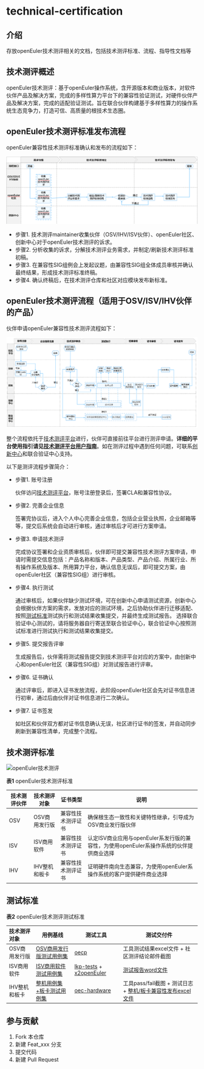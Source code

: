 # technical-certification

## 介绍
存放openEuler技术测评相关的文档，包括技术测评标准、流程、指导性文档等



## 技术测评概述

openEuler技术测评：基于openEuler操作系统，含开源版本和商业版本，对软件伙伴产品及解决方案，完成的多样性算力平台下的兼容性验证测试，对硬件伙伴产品及解决方案，完成的适配验证测试。旨在联合伙伴构建基于多样性算力的操作系统生态竞争力，打造可信、高质量的根技术生态圈。



## openEuler技术测评标准发布流程

openEuler兼容性技术测评标准确认和发布的流程如下：

![openEuler技术测评标准规范发布流程](docs/openEuler技术测评标准规范发布流程.png)

- 步骤1. 技术测评maintainer收集伙伴（OSV/IHV/ISV伙伴）、openEuler社区、创新中心对于openEuler技术测评的诉求。
- 步骤2. 分析收集的诉求，分解技术测评业务需求，并制定/刷新技术测评标准初稿。
- 步骤3. 在兼容性SIG组例会上发起议题，由兼容性SIG组全体成员审核并确认最终结果，形成技术测评标准终稿。
- 步骤4. 确认终稿后，在技术测评仓库和社区对应模块发布新标准。



## openEuler技术测评流程（适用于OSV/ISV/IHV伙伴的产品）

伙伴申请openEuler兼容性技术测评流程如下：

![openEuler技术技术测评流程](docs/openEuler技术测评流程.png)

整个流程依托于[技术测评平台](https://certification.openeuler.org)进行，伙伴可直接前往平台进行测评申请。**详细的平台使用指引请见[技术测评平台用户指南](技术测评平台用户指南.md)**。如在测评过程中遇到任何问题，可联系[创新中心](https://gitee.com/openeuler/technical-certification/issues/I9MY2A?from=project-issue)和联合验证中心支持。

以下是测评流程步骤简介：

- 步骤1. 账号注册

  伙伴访问[技术测评平台](https://certification.openeuler.org)，账号注册登录后，签署CLA和兼容性协议。

- 步骤2. 完善企业信息

  签署完协议后，进入个人中心完善企业信息，包括企业营业执照，企业邮箱等等，提交后系统会自动进行审核，通过审核后才可进行方案申请。

- 步骤3. 申请技术测评

  完成协议签署和企业资质审核后，伙伴即可提交兼容性技术测评方案申请，申请时需提交信息包括：产品名称和版本、产品类型、产品介绍、所属行业、所有操作系统及版本、所用算力平台，确认信息无误后，即可提交方案，由openEuler社区（兼容性SIG组）进行审核。

- 步骤4. 执行测试

  通过审核后，如果伙伴缺少测试环境，可在创新中心申请测试资源，创新中心会根据伙伴方案的需求，发放对应的测试环境，之后协助伙伴进行迁移适配、按照[测试标准](#测试标准)测试执行和测试结果收集提交，并最终生成测试报告。
  选择联合验证中心测试的，请将服务器自行寄送至联合验证中心，联合验证中心按照测试标准进行测试执行和测试结果收集提交。

- 步骤5. 提交报告评审

  生成报告后，伙伴需将测试报告提交到技术测评平台对应的方案中，由创新中心和openEuler社区（兼容性SIG组）对测试报告进行评审。

- 步骤6. 证书确认

  通过评审后，即进入证书发放流程，此阶段openEuler社区会先对证书信息进行初审，通过后由伙伴对证书信息进行二次确认。

- 步骤7. 证书签发

  如社区和伙伴双方都对证书信息确认无误，社区进行证书的签发，并自动同步刷新到兼容性清单，完成整个流程。



## 技术测评标准

![openEuler技术测评](docs/openEuler技术测评.png)

**表1**  openEuler技术测评标准

| 技术测评伙伴 | 技术测评对象      | 证书类型       | 说明                                                         |
| -------- | ------------- | -------------- | ------------------------------------------------------------ |
| OSV      | OSV商用发行版 | 兼容性技术测评证书 | 确保根生态一致性和关键特性继承，引导成为OSV商业发行版伙伴    |
| ISV      | ISV商用软件   | 兼容性技术测评证书 | 认定ISV商业应用与openEuler系发行版的兼容性，为使用openEuler系操作系统的伙伴提供商业选择 |
| IHV      | IHV整机和板卡 | 兼容性技术测评证书 | 证明硬件南向生态兼容，为使用openEuler系操作系统的客户提供硬件商业选择 |



## 测试标准

**表2** openEuler技术测评测试标准

| 技术测评对象      | 用例基线                  | 测试工具               | 测试交付件 |
| :------------ | ------------------------- | ---------------------- | ---- |
| OSV商用发行版 | [OSV商用发行版测试用例集](https://gitee.com/openeuler/oecp/blob/master/doc/) | [oecp](testing-tools/openEuler技术测评OSV操作系统测试工具oecp用户指南.md)       | 工具测试结果excel文件 + 社区测评结论邮件截图 |
| ISV商用软件   | [ISV商用软件测试用例集](testing-standard/openEuler技术测评兼容性测试用例（ISV商用软件）.md)     | [lkp-tests](testing-tools/openEuler技术测评ISV商用软件测试工具lkp-tests用户指南.md) + [x2openEuler](testing-tools/openEuler技术测评ISV商用软件扫描工具x2openEuler用户指南.md)             | [测试报告word文件](https://gitee.com/whatamaze/compatibility-test/tree/master/templates) |
| IHV整机和板卡 | [整机用例集+板卡测试用例集](testing-standard/openEuler技术测评兼容性测试用例（整机&板卡）.md) | [oec-hardware](testing-tools/openEuler技术测评IHV整机&板卡测试工具oec-hardware用户指南.md) | 工具pass/fail截图 + 测试日志 + [整机/板卡兼容性发布excel文件](https://gitee.com/openeuler/oec-hardware/tree/master/templates) |



## 参与贡献

1.  Fork 本仓库
2.  新建 Feat_xxx 分支
3.  提交代码
4.  新建 Pull Request
